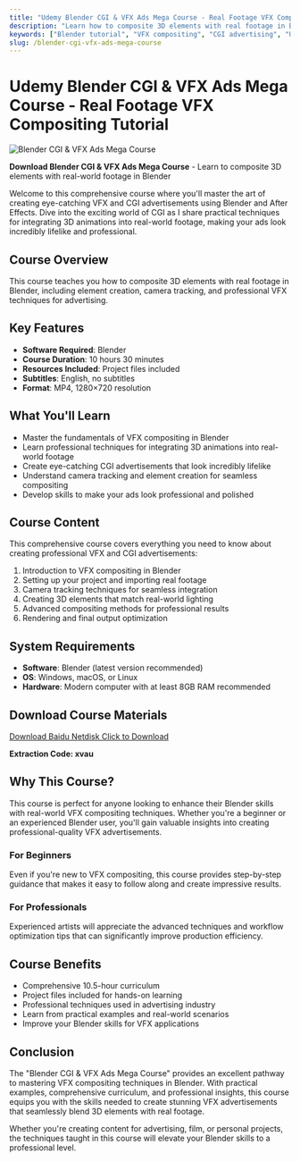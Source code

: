 ```yaml
---
title: "Udemy Blender CGI & VFX Ads Mega Course - Real Footage VFX Compositing Tutorial"
description: "Learn how to composite 3D elements with real footage in Blender. This comprehensive course covers element creation, camera tracking, and professional VFX techniques for advertising."
keywords: ["Blender tutorial", "VFX compositing", "CGI advertising", "Udemy course", "Blender VFX", "camera tracking", "3D compositing"]
slug: /blender-cgi-vfx-ads-mega-course
---
```


# Udemy Blender CGI & VFX Ads Mega Course - Real Footage VFX Compositing Tutorial

![Blender CGI & VFX Ads Mega Course](https://www.gfxcamp.com/wp-content/uploads/2025/08/Udemy-Blender-CGI-VFX-Ads-Mega-Course.jpg)

**Download Blender CGI & VFX Ads Mega Course** - Learn to composite 3D elements with real-world footage in Blender

Welcome to this comprehensive course where you'll master the art of creating eye-catching VFX and CGI advertisements using Blender and After Effects. Dive into the exciting world of CGI as I share practical techniques for integrating 3D animations into real-world footage, making your ads look incredibly lifelike and professional.

## Course Overview

This course teaches you how to composite 3D elements with real footage in Blender, including element creation, camera tracking, and professional VFX techniques for advertising.

## Key Features

- **Software Required**: Blender
- **Course Duration**: 10 hours 30 minutes
- **Resources Included**: Project files included
- **Subtitles**: English, no subtitles
- **Format**: MP4, 1280×720 resolution

## What You'll Learn

- Master the fundamentals of VFX compositing in Blender
- Learn professional techniques for integrating 3D animations into real-world footage
- Create eye-catching CGI advertisements that look incredibly lifelike
- Understand camera tracking and element creation for seamless compositing
- Develop skills to make your ads look professional and polished

## Course Content

This comprehensive course covers everything you need to know about creating professional VFX and CGI advertisements:

1. Introduction to VFX compositing in Blender
2. Setting up your project and importing real footage
3. Camera tracking techniques for seamless integration
4. Creating 3D elements that match real-world lighting
5. Advanced compositing methods for professional results
6. Rendering and final output optimization

## System Requirements

- **Software**: Blender (latest version recommended)
- **OS**: Windows, macOS, or Linux
- **Hardware**: Modern computer with at least 8GB RAM recommended

## Download Course Materials

[Download Baidu Netdisk Click to Download](https://pan.baidu.com/s/1SpBc3aLAQnRLA80AJJMHxA?pwd=xvau)

**Extraction Code: xvau**

## Why This Course?

This course is perfect for anyone looking to enhance their Blender skills with real-world VFX compositing techniques. Whether you're a beginner or an experienced Blender user, you'll gain valuable insights into creating professional-quality VFX advertisements.

### For Beginners

Even if you're new to VFX compositing, this course provides step-by-step guidance that makes it easy to follow along and create impressive results.

### For Professionals

Experienced artists will appreciate the advanced techniques and workflow optimization tips that can significantly improve production efficiency.

## Course Benefits

- Comprehensive 10.5-hour curriculum
- Project files included for hands-on learning
- Professional techniques used in advertising industry
- Learn from practical examples and real-world scenarios
- Improve your Blender skills for VFX applications

## Conclusion

The "Blender CGI & VFX Ads Mega Course" provides an excellent pathway to mastering VFX compositing techniques in Blender. With practical examples, comprehensive curriculum, and professional insights, this course equips you with the skills needed to create stunning VFX advertisements that seamlessly blend 3D elements with real footage.

Whether you're creating content for advertising, film, or personal projects, the techniques taught in this course will elevate your Blender skills to a professional level.